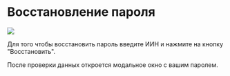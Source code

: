 # Восстановление пароля
![](https://github.com/smpb05/DSS-Retail/blob/project-screenshots/%D1%8D%D0%BA%D1%80%D0%B0%D0%BD%20%D0%B2%D0%BE%D1%81%D1%81%D1%82%D0%B0%D0%BD%D0%BE%D0%B2%D0%BB%D0%B5%D0%BD%D0%B8%D1%8F%20%D0%BF%D0%B0%D1%80%D0%BE%D0%BB%D1%8F.png)

Для того чтобы восстановить пароль введите ИИН и нажмите на кнопку "Восстановить".

После проверки данных откроется модальное окно с вашим паролем.